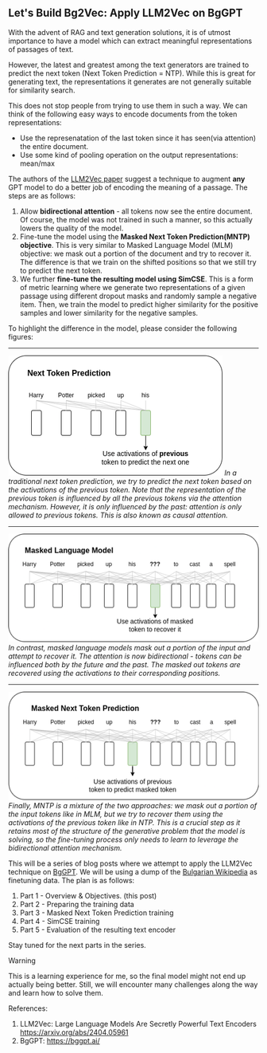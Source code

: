 ## Let's Build Bg2Vec: Apply LLM2Vec on BgGPT

With the advent of RAG and text generation solutions, it is of utmost importance to have a model which can extract meaningful representations of passages of text.

However, the latest and greatest among the text generators are trained to predict the next token (Next Token Prediction = NTP).  While this is great for generating text, the representations it generates are not generally suitable for similarity search.

This does not stop people from trying to use them in such a way. We can think of the following easy ways to encode documents from the token representations:

* Use the represenatation of the last token since it has seen(via attention) the entire document.
* Use some kind of pooling operation on the output representations: mean/max

The authors of the [LLM2Vec paper](https://arxiv.org/abs/2404.05961) suggest a technique to augment **any** GPT model to do a better job of encoding the meaning of a passage. The steps are as follows:

1. Allow **bidirectional attention** - all tokens now see the entire document. Of course, the model was not trained in such a manner, so this actually lowers the quality of the model. 
2. Fine-tune the model using the **Masked Next Token Prediction(MNTP) objective**. This is very similar to Masked Language Model (MLM) objective: we mask out a portion of the document and try to recover it. The difference is that we train on the shifted positions so that we still try to predict the next token.
3. We further **fine-tune the resulting model using SimCSE**. This is a form of metric learning where we generate two representations of a given passage using different dropout masks and randomly sample a negative item. Then, we train the model to predict higher similarity for the positive samples and lower similarity for the negative samples.

To highlight the difference in the model, please consider the following figures:

<hr>

[![NTP](/images/ntp.png)](/images/ntp.png)
*In a traditional next token prediction, we try to predict the next token based on the activations of the previous token. Note that the representation of the previous token is influenced by all the previous tokens via the attention mechanism. However, it is only influenced by the past: attention is only allowed to previous tokens. This is also known as causal attention.*

<hr>

[![mlm](/images/mlm.png)](/images/mlm.png)
*In contrast, masked language models mask out a portion of the input and attempt to recover it. The attention is now bidirectional - tokens can be influenced both by the future and the past. The masked out tokens are recovered using the activations to their corresponding positions.*

<hr>

[![mntp](/images/mntp.png)](/images/mntp.png)
*Finally, MNTP is a mixture of the two approaches: we mask out a portion of the input tokens like in MLM, but we try to recover them using the activations of the previous token like in NTP. This is a crucial step as it retains most of the structure of the generative problem that the model is solving, so the fine-tuning process only needs to learn to leverage the bidirectional attention mechanism.*

This will be a series of blog posts where we attempt to apply the LLM2Vec technique on [BgGPT](https://bggpt.ai/). We will be using a dump of the [Bulgarian Wikipedia](https://bg.wikipedia.org/) as finetuning data. The plan is as follows:

1. Part 1 - Overview & Objectives. (this post)
2. Part 2 - Preparing the training data
3. Part 3 - Masked Next Token Prediction training
4. Part 4 - SimCSE training
5. Part 5 - Evaluation of the resulting text encoder


Stay tuned for the next parts in the series. 

> [!WARNING]  
> This is a learning experience for me, so the final model might not end up actually being better. Still, we will encounter many challenges along the way and learn how to solve them. 



References:

1. LLM2Vec: Large Language Models Are Secretly Powerful Text Encoders https://arxiv.org/abs/2404.05961
2. BgGPT: https://bggpt.ai/



